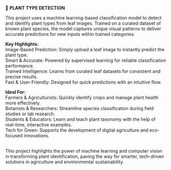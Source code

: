 🌿 **PLANT TYPE DETECTION**

This project uses a machine learning-based classification model to detect and identify plant types from leaf images. Trained on a curated dataset of known plant species, the model captures unique visual patterns to deliver accurate predictions for new inputs within trained categories.

**Key Highlights:** <br>
Image-Based Prediction: Simply upload a leaf image to instantly predict the plant type.<br>
Smart & Accurate: Powered by supervised learning for reliable classification performance.<br>
Trained Intelligence: Learns from curated leaf datasets for consistent and precise results.<br>
Fast & User-Friendly: Designed for quick predictions with an intuitive flow.<br>
 
**Ideal For:** <br>
Farmers & Agriculturists: Quickly identify crops and manage plant health more effectively.<br>
Botanists & Researchers: Streamline species classification during field studies or lab research.<br>
Students & Educators: Learn and teach plant taxonomy with the help of real-time, interactive examples.<br>
Tech for Green: Supports the development of digital agriculture and eco-focused innovations.<br><br>

This project highlights the power of machine learning and computer vision in transforming plant identification, paving the way for smarter, tech-driven solutions in agriculture and environmental sustainability.
